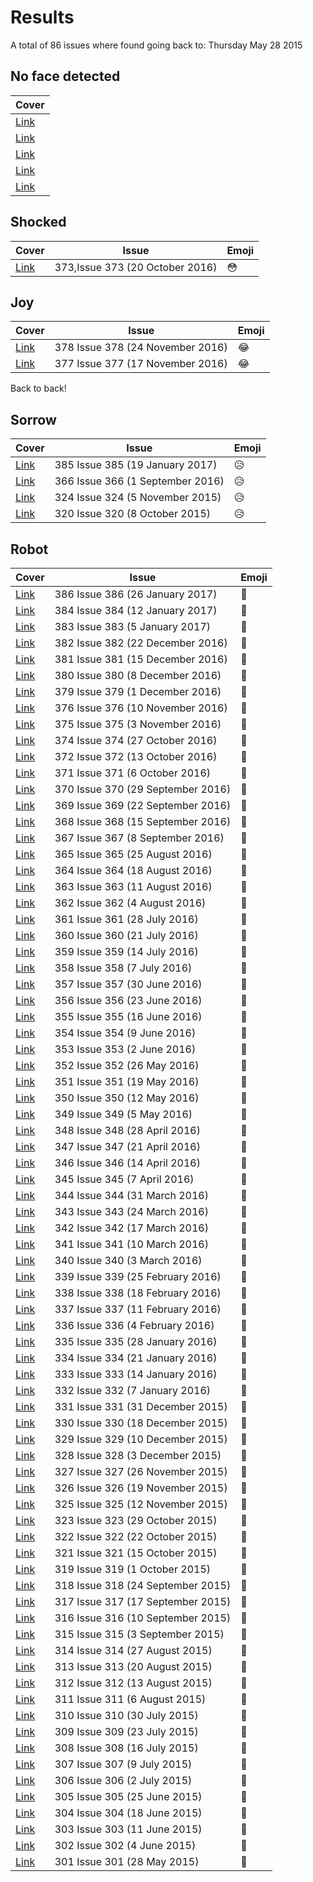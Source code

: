 # Results

A total of 86 issues where found going back to: Thursday May 28 2015

## No face detected

| Cover                                                                                                                                           |
|-------------------------------------------------------------------------------------------------------------------------------------------------|
| [Link](https://www.net-a-porter.com/alfresco/nap/webAssets/webPage/homepage-rebuild/desktop/editorial/2016/02/18/cover/en/retina_EditCover.jpg) |
| [Link](https://www.net-a-porter.com/alfresco/nap/webAssets/webPage/homepage-rebuild/desktop/editorial/2015/06/04/cover/en/retina_EditCover.jpg) |
| [Link](https://www.net-a-porter.com/alfresco/nap/webAssets/webPage/homepage-rebuild/desktop/editorial/2015/09/03/cover/en/retina_EditCover.jpg) |
| [Link](https://www.net-a-porter.com/alfresco/nap/webAssets/webPage/homepage-rebuild/desktop/editorial/2015/06/25/cover/en/retina_EditCover.jpg) |
| [Link](https://www.net-a-porter.com/alfresco/nap/webAssets/webPage/homepage-rebuild/desktop/editorial/2015/11/26/cover/en/retina_EditCover.jpg) |

## Shocked


| Cover                                                                                                                                           | Issue                           | Emoji |
|-------------------------------------------------------------------------------------------------------------------------------------------------|---------------------------------|-------|
| [Link](https://www.net-a-porter.com/alfresco/nap/webAssets/webPage/homepage-rebuild/desktop/editorial/2016/10/20/cover/en/retina_EditCover.jpg) | 373,Issue 373 (20 October 2016) | 😳    |

## Joy

| Cover                                                                                                                                           | Issue                            | Emoji |
|-------------------------------------------------------------------------------------------------------------------------------------------------|----------------------------------|-------|
| [Link](https://www.net-a-porter.com/alfresco/nap/webAssets/webPage/homepage-rebuild/desktop/editorial/2016/11/24/cover/en/retina_EditCover.jpg) | 378	Issue 378 (24 November 2016) | 😂    |
| [Link](https://www.net-a-porter.com/alfresco/nap/webAssets/webPage/homepage-rebuild/desktop/editorial/2016/11/17/cover/en/retina_EditCover.jpg) | 377	Issue 377 (17 November 2016) | 😂    |

Back to back!

## Sorrow

| Cover                                                                                                                                           | Issue                            | Emoji |
|-------------------------------------------------------------------------------------------------------------------------------------------------|----------------------------------|-------|
| [Link](https://www.net-a-porter.com/alfresco/nap/webAssets/webPage/homepage-rebuild/desktop/editorial/2017/01/19/cover/en/retina_EditCover.jpg) | 385	Issue 385 (19 January 2017)  | 😥    |
| [Link](https://www.net-a-porter.com/alfresco/nap/webAssets/webPage/homepage-rebuild/desktop/editorial/2016/09/01/cover/en/retina_EditCover.jpg) | 366	Issue 366 (1 September 2016) | 😥    |
| [Link](https://www.net-a-porter.com/alfresco/nap/webAssets/webPage/homepage-rebuild/desktop/editorial/2015/11/05/cover/en/retina_EditCover.jpg) | 324 Issue 324 (5 November 2015)  | 😥    |
| [Link](https://www.net-a-porter.com/alfresco/nap/webAssets/webPage/homepage-rebuild/desktop/editorial/2015/10/08/cover/en/retina_EditCover.jpg) | 320	Issue 320 (8 October 2015)   | 😥    |

## Robot

| Cover                                                                                                                                           | Issue                              | Emoji |
|-------------------------------------------------------------------------------------------------------------------------------------------------|------------------------------------|-------|
| [Link](https://www.net-a-porter.com/alfresco/nap/webAssets/webPage/homepage-rebuild/desktop/editorial/2017/01/26/cover/en/retina_EditCover.jpg) | 386	Issue 386 (26 January 2017)    | 🤖     |
| [Link](https://www.net-a-porter.com/alfresco/nap/webAssets/webPage/homepage-rebuild/desktop/editorial/2017/01/12/cover/en/retina_EditCover.jpg) | 384	Issue 384 (12 January 2017)    | 🤖     |
| [Link](https://www.net-a-porter.com/alfresco/nap/webAssets/webPage/homepage-rebuild/desktop/editorial/2017/01/05/cover/en/retina_EditCover.jpg) | 383	Issue 383 (5 January 2017)     | 🤖     |
| [Link](https://www.net-a-porter.com/alfresco/nap/webAssets/webPage/homepage-rebuild/desktop/editorial/2016/12/22/cover/en/retina_EditCover.jpg) | 382	Issue 382 (22 December 2016)   | 🤖     |
| [Link](https://www.net-a-porter.com/alfresco/nap/webAssets/webPage/homepage-rebuild/desktop/editorial/2016/12/15/cover/en/retina_EditCover.jpg) | 381	Issue 381 (15 December 2016)   | 🤖     |
| [Link](https://www.net-a-porter.com/alfresco/nap/webAssets/webPage/homepage-rebuild/desktop/editorial/2016/12/08/cover/en/retina_EditCover.jpg) | 380	Issue 380 (8 December 2016)    | 🤖     |
| [Link](https://www.net-a-porter.com/alfresco/nap/webAssets/webPage/homepage-rebuild/desktop/editorial/2016/12/01/cover/en/retina_EditCover.jpg) | 379	Issue 379 (1 December 2016)    | 🤖     |
| [Link](https://www.net-a-porter.com/alfresco/nap/webAssets/webPage/homepage-rebuild/desktop/editorial/2016/11/10/cover/en/retina_EditCover.jpg) | 376	Issue 376 (10 November 2016)   | 🤖     |
| [Link](https://www.net-a-porter.com/alfresco/nap/webAssets/webPage/homepage-rebuild/desktop/editorial/2016/11/03/cover/en/retina_EditCover.jpg) | 375	Issue 375 (3 November 2016)    | 🤖     |
| [Link](https://www.net-a-porter.com/alfresco/nap/webAssets/webPage/homepage-rebuild/desktop/editorial/2016/10/27/cover/en/retina_EditCover.jpg) | 374	Issue 374 (27 October 2016)    | 🤖     |
| [Link](https://www.net-a-porter.com/alfresco/nap/webAssets/webPage/homepage-rebuild/desktop/editorial/2016/10/13/cover/en/retina_EditCover.jpg) | 372	Issue 372 (13 October 2016)    | 🤖     |
| [Link](https://www.net-a-porter.com/alfresco/nap/webAssets/webPage/homepage-rebuild/desktop/editorial/2016/10/06/cover/en/retina_EditCover.jpg) | 371	Issue 371 (6 October 2016)     | 🤖     |
| [Link](https://www.net-a-porter.com/alfresco/nap/webAssets/webPage/homepage-rebuild/desktop/editorial/2016/09/29/cover/en/retina_EditCover.jpg) | 370	Issue 370 (29 September 2016)  | 🤖     |
| [Link](https://www.net-a-porter.com/alfresco/nap/webAssets/webPage/homepage-rebuild/desktop/editorial/2016/09/22/cover/en/retina_EditCover.jpg) | 369	Issue 369 (22 September 2016)  | 🤖     |
| [Link](https://www.net-a-porter.com/alfresco/nap/webAssets/webPage/homepage-rebuild/desktop/editorial/2016/09/15/cover/en/retina_EditCover.jpg) | 368	Issue 368 (15 September 2016)  | 🤖     |
| [Link](https://www.net-a-porter.com/alfresco/nap/webAssets/webPage/homepage-rebuild/desktop/editorial/2016/09/08/cover/en/retina_EditCover.jpg) | 367	Issue 367 (8 September 2016)   | 🤖     |
| [Link](https://www.net-a-porter.com/alfresco/nap/webAssets/webPage/homepage-rebuild/desktop/editorial/2016/08/25/cover/en/retina_EditCover.jpg) | 365	Issue 365 (25 August 2016)     | 🤖     |
| [Link](https://www.net-a-porter.com/alfresco/nap/webAssets/webPage/homepage-rebuild/desktop/editorial/2016/08/18/cover/en/retina_EditCover.jpg) | 364	Issue 364 (18 August 2016)     | 🤖     |
| [Link](https://www.net-a-porter.com/alfresco/nap/webAssets/webPage/homepage-rebuild/desktop/editorial/2016/08/11/cover/en/retina_EditCover.jpg) | 363	Issue 363 (11 August 2016)     | 🤖     |
| [Link](https://www.net-a-porter.com/alfresco/nap/webAssets/webPage/homepage-rebuild/desktop/editorial/2016/08/04/cover/en/retina_EditCover.jpg) | 362	Issue 362 (4 August 2016)      | 🤖     |
| [Link](https://www.net-a-porter.com/alfresco/nap/webAssets/webPage/homepage-rebuild/desktop/editorial/2016/07/28/cover/en/retina_EditCover.jpg) | 361	Issue 361 (28 July 2016)       | 🤖     |
| [Link](https://www.net-a-porter.com/alfresco/nap/webAssets/webPage/homepage-rebuild/desktop/editorial/2016/07/21/cover/en/retina_EditCover.jpg) | 360	Issue 360 (21 July 2016)       | 🤖     |
| [Link](https://www.net-a-porter.com/alfresco/nap/webAssets/webPage/homepage-rebuild/desktop/editorial/2016/07/14/cover/en/retina_EditCover.jpg) | 359	Issue 359 (14 July 2016)       | 🤖     |
| [Link](https://www.net-a-porter.com/alfresco/nap/webAssets/webPage/homepage-rebuild/desktop/editorial/2016/07/07/cover/en/retina_EditCover.jpg) | 358	Issue 358 (7 July 2016)        | 🤖     |
| [Link](https://www.net-a-porter.com/alfresco/nap/webAssets/webPage/homepage-rebuild/desktop/editorial/2016/06/30/cover/en/retina_EditCover.jpg) | 357	Issue 357 (30 June 2016)       | 🤖     |
| [Link](https://www.net-a-porter.com/alfresco/nap/webAssets/webPage/homepage-rebuild/desktop/editorial/2016/06/23/cover/en/retina_EditCover.jpg) | 356	Issue 356 (23 June 2016)       | 🤖     |
| [Link](https://www.net-a-porter.com/alfresco/nap/webAssets/webPage/homepage-rebuild/desktop/editorial/2016/06/16/cover/en/retina_EditCover.jpg) | 355	Issue 355 (16 June 2016)       | 🤖     |
| [Link](https://www.net-a-porter.com/alfresco/nap/webAssets/webPage/homepage-rebuild/desktop/editorial/2016/06/09/cover/en/retina_EditCover.jpg) | 354	Issue 354 (9 June 2016)        | 🤖     |
| [Link](https://www.net-a-porter.com/alfresco/nap/webAssets/webPage/homepage-rebuild/desktop/editorial/2016/06/02/cover/en/retina_EditCover.jpg) | 353	Issue 353 (2 June 2016)        | 🤖     |
| [Link](https://www.net-a-porter.com/alfresco/nap/webAssets/webPage/homepage-rebuild/desktop/editorial/2016/05/26/cover/en/retina_EditCover.jpg) | 352	Issue 352 (26 May 2016)        | 🤖     |
| [Link](https://www.net-a-porter.com/alfresco/nap/webAssets/webPage/homepage-rebuild/desktop/editorial/2016/05/19/cover/en/retina_EditCover.jpg) | 351	Issue 351 (19 May 2016)        | 🤖     |
| [Link](https://www.net-a-porter.com/alfresco/nap/webAssets/webPage/homepage-rebuild/desktop/editorial/2016/05/12/cover/en/retina_EditCover.jpg) | 350	Issue 350 (12 May 2016)        | 🤖     |
| [Link](https://www.net-a-porter.com/alfresco/nap/webAssets/webPage/homepage-rebuild/desktop/editorial/2016/05/05/cover/en/retina_EditCover.jpg) | 349	Issue 349 (5 May 2016)         | 🤖     |
| [Link](https://www.net-a-porter.com/alfresco/nap/webAssets/webPage/homepage-rebuild/desktop/editorial/2016/04/28/cover/en/retina_EditCover.jpg) | 348	Issue 348 (28 April 2016)      | 🤖     |
| [Link](https://www.net-a-porter.com/alfresco/nap/webAssets/webPage/homepage-rebuild/desktop/editorial/2016/04/21/cover/en/retina_EditCover.jpg) | 347	Issue 347 (21 April 2016)      | 🤖     |
| [Link](https://www.net-a-porter.com/alfresco/nap/webAssets/webPage/homepage-rebuild/desktop/editorial/2016/04/14/cover/en/retina_EditCover.jpg) | 346	Issue 346 (14 April 2016)      | 🤖     |
| [Link](https://www.net-a-porter.com/alfresco/nap/webAssets/webPage/homepage-rebuild/desktop/editorial/2016/04/07/cover/en/retina_EditCover.jpg) | 345	Issue 345 (7 April 2016)       | 🤖     |
| [Link](https://www.net-a-porter.com/alfresco/nap/webAssets/webPage/homepage-rebuild/desktop/editorial/2016/03/31/cover/en/retina_EditCover.jpg) | 344	Issue 344 (31 March 2016)      | 🤖     |
| [Link](https://www.net-a-porter.com/alfresco/nap/webAssets/webPage/homepage-rebuild/desktop/editorial/2016/03/24/cover/en/retina_EditCover.jpg) | 343	Issue 343 (24 March 2016)      | 🤖     |
| [Link](https://www.net-a-porter.com/alfresco/nap/webAssets/webPage/homepage-rebuild/desktop/editorial/2016/03/17/cover/en/retina_EditCover.jpg) | 342	Issue 342 (17 March 2016)      | 🤖     |
| [Link](https://www.net-a-porter.com/alfresco/nap/webAssets/webPage/homepage-rebuild/desktop/editorial/2016/03/10/cover/en/retina_EditCover.jpg) | 341	Issue 341 (10 March 2016)      | 🤖     |
| [Link](https://www.net-a-porter.com/alfresco/nap/webAssets/webPage/homepage-rebuild/desktop/editorial/2016/03/03/cover/en/retina_EditCover.jpg) | 340	Issue 340 (3 March 2016)       | 🤖     |
| [Link](https://www.net-a-porter.com/alfresco/nap/webAssets/webPage/homepage-rebuild/desktop/editorial/2016/02/25/cover/en/retina_EditCover.jpg) | 339	Issue 339 (25 February 2016)   | 🤖     |
| [Link](https://www.net-a-porter.com/alfresco/nap/webAssets/webPage/homepage-rebuild/desktop/editorial/2016/02/18/cover/en/retina_EditCover.jpg) | 338	Issue 338 (18 February 2016)   | 🤖     |
| [Link](https://www.net-a-porter.com/alfresco/nap/webAssets/webPage/homepage-rebuild/desktop/editorial/2016/02/11/cover/en/retina_EditCover.jpg) | 337	Issue 337 (11 February 2016)   | 🤖     |
| [Link](https://www.net-a-porter.com/alfresco/nap/webAssets/webPage/homepage-rebuild/desktop/editorial/2016/02/04/cover/en/retina_EditCover.jpg) | 336	Issue 336 (4 February 2016)    | 🤖     |
| [Link](https://www.net-a-porter.com/alfresco/nap/webAssets/webPage/homepage-rebuild/desktop/editorial/2016/01/28/cover/en/retina_EditCover.jpg) | 335	Issue 335 (28 January 2016)    | 🤖     |
| [Link](https://www.net-a-porter.com/alfresco/nap/webAssets/webPage/homepage-rebuild/desktop/editorial/2016/01/21/cover/en/retina_EditCover.jpg) | 334	Issue 334 (21 January 2016)    | 🤖     |
| [Link](https://www.net-a-porter.com/alfresco/nap/webAssets/webPage/homepage-rebuild/desktop/editorial/2016/01/14/cover/en/retina_EditCover.jpg) | 333	Issue 333 (14 January 2016)    | 🤖     |
| [Link](https://www.net-a-porter.com/alfresco/nap/webAssets/webPage/homepage-rebuild/desktop/editorial/2016/01/07/cover/en/retina_EditCover.jpg) | 332	Issue 332 (7 January 2016)     | 🤖     |
| [Link](https://www.net-a-porter.com/alfresco/nap/webAssets/webPage/homepage-rebuild/desktop/editorial/2015/12/31/cover/en/retina_EditCover.jpg) | 331	Issue 331 (31 December 2015)   | 🤖     |
| [Link](https://www.net-a-porter.com/alfresco/nap/webAssets/webPage/homepage-rebuild/desktop/editorial/2015/12/18/cover/en/retina_EditCover.jpg) | 330	Issue 330 (18 December 2015)   | 🤖     |
| [Link](https://www.net-a-porter.com/alfresco/nap/webAssets/webPage/homepage-rebuild/desktop/editorial/2015/12/10/cover/en/retina_EditCover.jpg) | 329	Issue 329 (10 December 2015)   | 🤖     |
| [Link](https://www.net-a-porter.com/alfresco/nap/webAssets/webPage/homepage-rebuild/desktop/editorial/2015/12/03/cover/en/retina_EditCover.jpg) | 328	Issue 328 (3 December 2015)    | 🤖     |
| [Link](https://www.net-a-porter.com/alfresco/nap/webAssets/webPage/homepage-rebuild/desktop/editorial/2015/11/26/cover/en/retina_EditCover.jpg) | 327	Issue 327 (26 November 2015)   | 🤖     |
| [Link](https://www.net-a-porter.com/alfresco/nap/webAssets/webPage/homepage-rebuild/desktop/editorial/2015/11/19/cover/en/retina_EditCover.jpg) | 326	Issue 326 (19 November 2015)   | 🤖     |
| [Link](https://www.net-a-porter.com/alfresco/nap/webAssets/webPage/homepage-rebuild/desktop/editorial/2015/11/12/cover/en/retina_EditCover.jpg) | 325	Issue 325 (12 November 2015)   | 🤖     |
| [Link](https://www.net-a-porter.com/alfresco/nap/webAssets/webPage/homepage-rebuild/desktop/editorial/2015/10/29/cover/en/retina_EditCover.jpg) | 323	Issue 323 (29 October 2015)    | 🤖     |
| [Link](https://www.net-a-porter.com/alfresco/nap/webAssets/webPage/homepage-rebuild/desktop/editorial/2015/10/22/cover/en/retina_EditCover.jpg) | 322	Issue 322 (22 October 2015)    | 🤖     |
| [Link](https://www.net-a-porter.com/alfresco/nap/webAssets/webPage/homepage-rebuild/desktop/editorial/2015/10/15/cover/en/retina_EditCover.jpg) | 321	Issue 321 (15 October 2015)    | 🤖     |
| [Link](https://www.net-a-porter.com/alfresco/nap/webAssets/webPage/homepage-rebuild/desktop/editorial/2015/10/01/cover/en/retina_EditCover.jpg) | 319	Issue 319 (1 October 2015)     | 🤖     |
| [Link](https://www.net-a-porter.com/alfresco/nap/webAssets/webPage/homepage-rebuild/desktop/editorial/2015/09/24/cover/en/retina_EditCover.jpg) | 318	Issue 318 (24 September 2015)  | 🤖     |
| [Link](https://www.net-a-porter.com/alfresco/nap/webAssets/webPage/homepage-rebuild/desktop/editorial/2015/09/17/cover/en/retina_EditCover.jpg) | 317	Issue 317 (17 September 2015)  | 🤖     |
| [Link](https://www.net-a-porter.com/alfresco/nap/webAssets/webPage/homepage-rebuild/desktop/editorial/2015/09/10/cover/en/retina_EditCover.jpg) | 316	Issue 316 (10 September 2015)  | 🤖     |
| [Link](https://www.net-a-porter.com/alfresco/nap/webAssets/webPage/homepage-rebuild/desktop/editorial/2015/09/03/cover/en/retina_EditCover.jpg) | 315	Issue 315 (3 September 2015)   | 🤖     |
| [Link](https://www.net-a-porter.com/alfresco/nap/webAssets/webPage/homepage-rebuild/desktop/editorial/2015/08/27/cover/en/retina_EditCover.jpg) | 314	Issue 314 (27 August 2015)     | 🤖     |
| [Link](https://www.net-a-porter.com/alfresco/nap/webAssets/webPage/homepage-rebuild/desktop/editorial/2015/08/20/cover/en/retina_EditCover.jpg) | 313	Issue 313 (20 August 2015)     | 🤖     |
| [Link](https://www.net-a-porter.com/alfresco/nap/webAssets/webPage/homepage-rebuild/desktop/editorial/2015/08/13/cover/en/retina_EditCover.jpg) | 312	Issue 312 (13 August 2015)     | 🤖     |
| [Link](https://www.net-a-porter.com/alfresco/nap/webAssets/webPage/homepage-rebuild/desktop/editorial/2015/08/06/cover/en/retina_EditCover.jpg) | 311	Issue 311 (6 August 2015)      | 🤖     |
| [Link](https://www.net-a-porter.com/alfresco/nap/webAssets/webPage/homepage-rebuild/desktop/editorial/2015/07/30/cover/en/retina_EditCover.jpg) | 310	Issue 310 (30 July 2015)       | 🤖     |
| [Link](https://www.net-a-porter.com/alfresco/nap/webAssets/webPage/homepage-rebuild/desktop/editorial/2015/07/23/cover/en/retina_EditCover.jpg) | 309	Issue 309 (23 July 2015)       | 🤖     |
| [Link](https://www.net-a-porter.com/alfresco/nap/webAssets/webPage/homepage-rebuild/desktop/editorial/2015/07/16/cover/en/retina_EditCover.jpg) | 308	Issue 308 (16 July 2015)       | 🤖     |
| [Link](https://www.net-a-porter.com/alfresco/nap/webAssets/webPage/homepage-rebuild/desktop/editorial/2015/07/09/cover/en/retina_EditCover.jpg) | 307	Issue 307 (9 July 2015)        | 🤖     |
| [Link](https://www.net-a-porter.com/alfresco/nap/webAssets/webPage/homepage-rebuild/desktop/editorial/2015/07/02/cover/en/retina_EditCover.jpg) | 306	Issue 306 (2 July 2015)        | 🤖     |
| [Link](https://www.net-a-porter.com/alfresco/nap/webAssets/webPage/homepage-rebuild/desktop/editorial/2015/06/25/cover/en/retina_EditCover.jpg) | 305	Issue 305 (25 June 2015)       | 🤖     |
| [Link](https://www.net-a-porter.com/alfresco/nap/webAssets/webPage/homepage-rebuild/desktop/editorial/2015/06/18/cover/en/retina_EditCover.jpg) | 304	Issue 304 (18 June 2015)       | 🤖     |
| [Link](https://www.net-a-porter.com/alfresco/nap/webAssets/webPage/homepage-rebuild/desktop/editorial/2015/06/11/cover/en/retina_EditCover.jpg) | 303	Issue 303 (11 June 2015)       | 🤖     |
| [Link](https://www.net-a-porter.com/alfresco/nap/webAssets/webPage/homepage-rebuild/desktop/editorial/2015/06/04/cover/en/retina_EditCover.jpg) | 302	Issue 302 (4 June 2015)        | 🤖     |
| [Link](https://www.net-a-porter.com/alfresco/nap/webAssets/webPage/homepage-rebuild/desktop/editorial/2015/05/28/cover/en/retina_EditCover.jpg) | 301	Issue 301 (28 May 2015)        | 🤖     |
